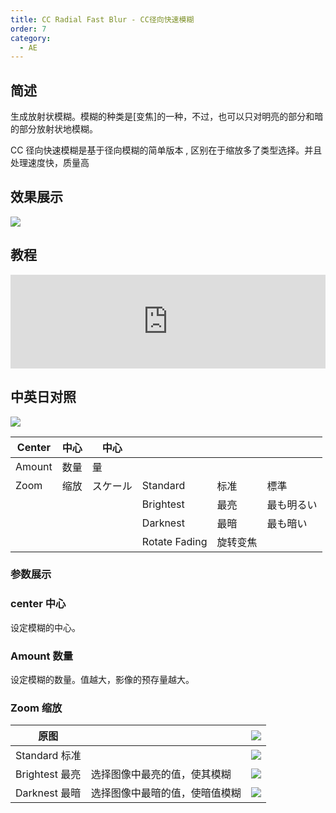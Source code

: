 ```yaml
---
title: CC Radial Fast Blur - CC径向快速模糊
order: 7
category:
  - AE
---
```


## 简述

生成放射状模糊。模糊的种类是[变焦]的一种，不过，也可以只对明亮的部分和暗的部分放射状地模糊。

CC 径向快速模糊是基于径向模糊的简单版本 , 区别在于缩放多了类型选择。并且处理速度快，质量高

## 效果展示

![](https://mir.yuelili.com/wp-content/uploads/user/AE/effects/ext/image00566.jpg)

## 教程

<iframe src="https://player.bilibili.com/player.html?bvid=BV1e34y1X7Vj&page=7&high_quality=1" width="100%" allowfullscreen="allowfullscreen" frameborder="0"></iframe>

## 中英日对照

![](https://mir.yuelili.com/wp-content/uploads/user/AE/effects/AE-Effects-Blur-Sharpen-CC_Radial_Fast_Blur.png)

| Center | 中心 | 中心     |               |          |            |
| ------ | ---- | -------- | ------------- | -------- | ---------- |
| Amount | 数量 | 量       |               |          |            |
| Zoom   | 缩放 | スケール | Standard      | 标准     | 標準       |
|        |      |          | Brightest     | 最亮     | 最も明るい |
|        |      |          | Darknest      | 最暗     | 最も暗い   |
|        |      |          | Rotate Fading | 旋转变焦 |            |

### 参数展示

### center 中心

设定模糊的中心。

### Amount 数量

设定模糊的数量。值越大，影像的预存量越大。

### Zoom 缩放

| 原图           |                                | ![](https://mir.yuelili.com/wp-content/uploads/user/AE/effects/list/Blur-Sharpen-CC_Radial_Blur.png)       |
| -------------- | ------------------------------ | ---------------------------------------------------------------------------------------------------------- |
| Standard 标准  |                                | ![](https://mir.yuelili.com/wp-content/uploads/user/AE/effects/list/Blur-Sharpen-CC_Radial_Fast_Blur1.png) |
| Brightest 最亮 | 选择图像中最亮的值，使其模糊   | ![](https://mir.yuelili.com/wp-content/uploads/user/AE/effects/list/Blur-Sharpen-CC_Radial_Fast_Blur2.png) |
| Darknest 最暗  | 选择图像中最暗的值，使暗值模糊 | ![](https://mir.yuelili.com/wp-content/uploads/user/AE/effects/list/Blur-Sharpen-CC_Radial_Fast_Blur3.png) |

###

###
